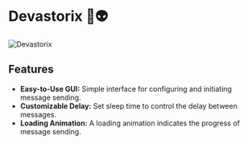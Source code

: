 # Devastorix 🤖👽


![Devastorix](https://github.com/Wadee-Haddad/Devastorix/assets/117990238/761ccf7f-7155-45e6-8070-eaea85a8b0a3)



## Features

- **Easy-to-Use GUI:** Simple interface for configuring and initiating message sending.
- **Customizable Delay:** Set sleep time to control the delay between messages.
- **Loading Animation:** A loading animation indicates the progress of message sending.
